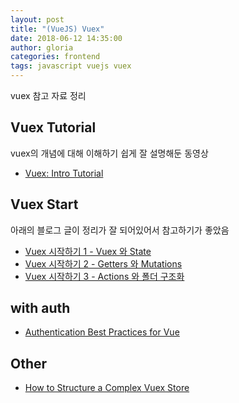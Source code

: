 ```yaml
---
layout: post
title: "(VueJS) Vuex"
date: 2018-06-12 14:35:00
author: gloria
categories: frontend
tags: javascript vuejs vuex
---
```


vuex 참고 자료 정리


## Vuex Tutorial
vuex의 개념에 대해 이해하기 쉽게 잘 설명해둔 동영상
- [Vuex: Intro Tutorial](https://www.youtube.com/watch?v=_2_C9j-8CtM&feature=youtu.be&fbclid=IwAR0HkNCpprLft8qmekFy8dx1mSJ6VFznGj6PTc734pTV0zPSoArrw0TJ4UA)

## Vuex Start
아래의 블로그 글이 정리가 잘 되어있어서 참고하기가 좋았음
- [Vuex 시작하기 1 - Vuex 와 State](https://joshua1988.github.io/web-development/vuejs/vuex-start/)
- [Vuex 시작하기 2 - Getters 와 Mutations](https://joshua1988.github.io/web-development/vuejs/vuex-getters-mutations/)
- [Vuex 시작하기 3 - Actions 와 폴더 구조화](https://joshua1988.github.io/web-development/vuejs/vuex-actions-modules/)

## with auth
- [Authentication Best Practices for Vue](https://blog.sqreen.io/authentication-best-practices-vue/)

## Other
- [How to Structure a Complex Vuex Store](https://markus.oberlehner.net/blog/how-to-structure-a-complex-vuex-store/)
